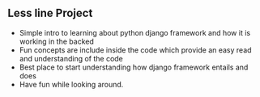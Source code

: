 ## Less line Project
* Simple intro to learning about python django framework and how it is working in the backed
* Fun concepts are include inside the code which provide an easy read and understanding of the code
* Best place to start understanding how django framework entails and does
* Have fun while looking around.
